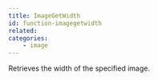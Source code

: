 ```yaml
---
title: ImageGetWidth
id: function-imagegetwidth
related:
categories:
    - image
---
```


Retrieves the width of the specified image.
